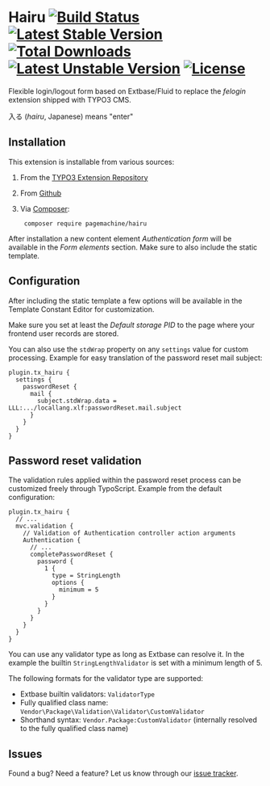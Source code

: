 # Hairu [![Build Status](https://travis-ci.org/pagemachine/hairu.svg)](https://travis-ci.org/pagemachine/hairu) [![Latest Stable Version](https://poser.pugx.org/pagemachine/hairu/v/stable)](https://packagist.org/packages/pagemachine/hairu) [![Total Downloads](https://poser.pugx.org/pagemachine/hairu/downloads)](https://packagist.org/packages/pagemachine/hairu) [![Latest Unstable Version](https://poser.pugx.org/pagemachine/hairu/v/unstable)](https://packagist.org/packages/pagemachine/hairu) [![License](https://poser.pugx.org/pagemachine/hairu/license)](https://packagist.org/packages/pagemachine/hairu)

Flexible login/logout form based on Extbase/Fluid to replace the *felogin* extension shipped with TYPO3 CMS.

入る (*hairu*, Japanese) means "enter"

## Installation

This extension is installable from various sources:

1. From the [TYPO3 Extension Repository](typo3.org/extensions/repository/view/hairu)
2. From [Github](https://github.com/pagemachine/hairu/releases)
3. Via [Composer](https://packagist.org/packages/pagemachine/hairu):
        
        composer require pagemachine/hairu

After installation a new content element *Authentication form* will be available in the *Form elements* section. Make sure to also include the static template.

## Configuration

After including the static template a few options will be available in the Template Constant Editor for customization.

Make sure you set at least the *Default storage PID* to the page where your frontend user records are stored.

You can also use the `stdWrap` property on any `settings` value for custom processing. Example for easy translation of the password reset mail subject:

    plugin.tx_hairu {
      settings {
        passwordReset {
          mail {
            subject.stdWrap.data = LLL:.../locallang.xlf:passwordReset.mail.subject
          }
        }
      }
    }

## Password reset validation

The validation rules applied within the password reset process can be customized freely through TypoScript. Example from the default configuration:

    plugin.tx_hairu {
      // ...
      mvc.validation {
        // Validation of Authentication controller action arguments
        Authentication {
          // ...
          completePasswordReset {
            password {
              1 {
                type = StringLength
                options {
                  minimum = 5
                }
              }
            }
          }
        }
      }
    }

You can use any validator type as long as Extbase can resolve it. In the example the builtin `StringLengthValidator` is set with a minimum length of 5.

The following formats for the validator type are supported:

* Extbase builtin validators: `ValidatorType`
* Fully qualified class name: `Vendor\Package\Validation\Validator\CustomValidator`
* Shorthand syntax: `Vendor.Package:CustomValidator` (internally resolved to the fully qualified class name)

## Issues

Found a bug? Need a feature? Let us know through our [issue tracker](https://github.com/pagemachine/hairu/issues).
